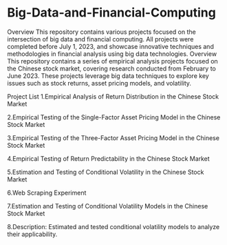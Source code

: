 # Big-Data-and-Financial-Computing
Overview
This repository contains various projects focused on the intersection of big data and financial computing. All projects were completed before July 1, 2023, and showcase innovative techniques and methodologies in financial analysis using big data technologies.
Overview
This repository contains a series of empirical analysis projects focused on the Chinese stock market, covering research conducted from February to June 2023. These projects leverage big data techniques to explore key issues such as stock returns, asset pricing models, and volatility.

Project List
1.Empirical Analysis of Return Distribution in the Chinese Stock Market

2.Empirical Testing of the Single-Factor Asset Pricing Model in the Chinese Stock Market

3.Empirical Testing of the Three-Factor Asset Pricing Model in the Chinese Stock Market

4.Empirical Testing of Return Predictability in the Chinese Stock Market

5.Estimation and Testing of Conditional Volatility in the Chinese Stock Market

6.Web Scraping Experiment

7.Estimation and Testing of Conditional Volatility Models in the Chinese Stock Market

8.Description: Estimated and tested conditional volatility models to analyze their applicability.

